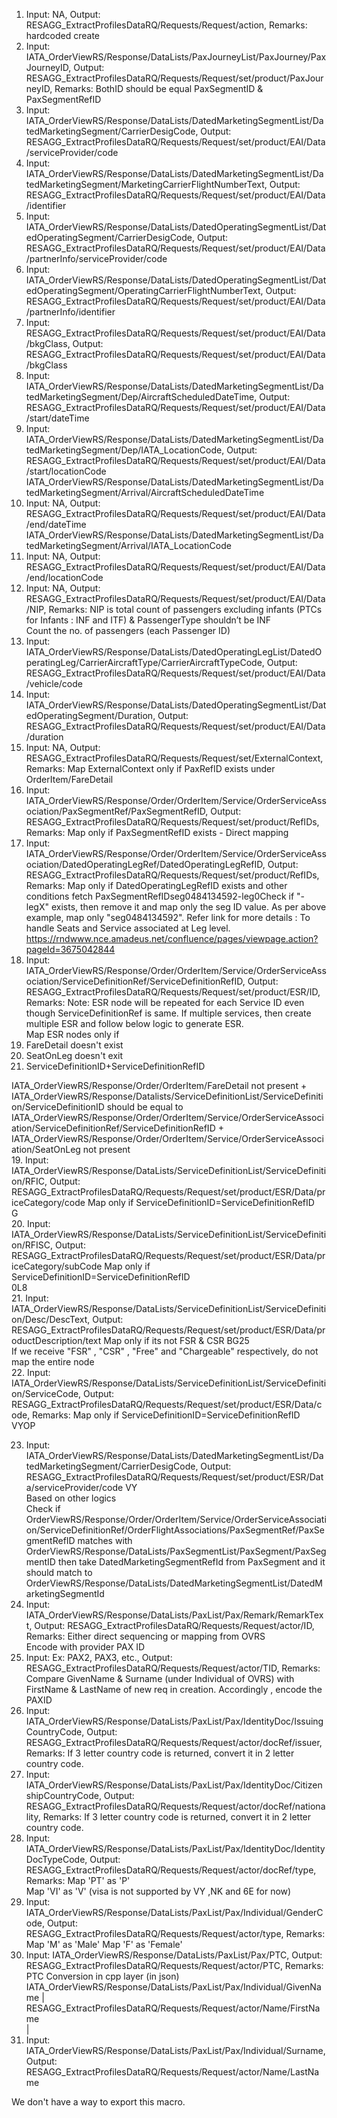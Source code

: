 1. Input: NA, Output: RESAGG_ExtractProfilesDataRQ/Requests/Request/action, Remarks: hardcoded create
2. Input: IATA_OrderViewRS/Response/DataLists/PaxJourneyList/PaxJourney/PaxJourneyID, Output: RESAGG_ExtractProfilesDataRQ/Requests/Request/set/product/PaxJourneyID, Remarks: BothID should be equal PaxSegmentID & PaxSegmentRefID  
3. Input: IATA_OrderViewRS/Response/DataLists/DatedMarketingSegmentList/DatedMarketingSegment/CarrierDesigCode, Output: RESAGG_ExtractProfilesDataRQ/Requests/Request/set/product/EAI/Data/serviceProvider/code
4. Input: IATA_OrderViewRS/Response/DataLists/DatedMarketingSegmentList/DatedMarketingSegment/MarketingCarrierFlightNumberText, Output: RESAGG_ExtractProfilesDataRQ/Requests/Request/set/product/EAI/Data/identifier
5. Input: IATA_OrderViewRS/Response/DataLists/DatedOperatingSegmentList/DatedOperatingSegment/CarrierDesigCode, Output: RESAGG_ExtractProfilesDataRQ/Requests/Request/set/product/EAI/Data/partnerInfo/serviceProvider/code
6. Input: IATA_OrderViewRS/Response/DataLists/DatedOperatingSegmentList/DatedOperatingSegment/OperatingCarrierFlightNumberText, Output: RESAGG_ExtractProfilesDataRQ/Requests/Request/set/product/EAI/Data/partnerInfo/identifier
7. Input: RESAGG_ExtractProfilesDataRQ/Requests/Request/set/product/EAI/Data/bkgClass, Output: RESAGG_ExtractProfilesDataRQ/Requests/Request/set/product/EAI/Data/bkgClass
8. Input: IATA_OrderViewRS/Response/DataLists/DatedMarketingSegmentList/DatedMarketingSegment/Dep/AircraftScheduledDateTime, Output: RESAGG_ExtractProfilesDataRQ/Requests/Request/set/product/EAI/Data/start/dateTime
9. Input: IATA_OrderViewRS/Response/DataLists/DatedMarketingSegmentList/DatedMarketingSegment/Dep/IATA_LocationCode, Output: RESAGG_ExtractProfilesDataRQ/Requests/Request/set/product/EAI/Data/start/locationCode
IATA_OrderViewRS/Response/DataLists/DatedMarketingSegmentList/DatedMarketingSegment/Arrival/AircraftScheduledDateTime  
10. Input: NA, Output: RESAGG_ExtractProfilesDataRQ/Requests/Request/set/product/EAI/Data/end/dateTime
IATA_OrderViewRS/Response/DataLists/DatedMarketingSegmentList/DatedMarketingSegment/Arrival/IATA_LocationCode  
11. Input: NA, Output: RESAGG_ExtractProfilesDataRQ/Requests/Request/set/product/EAI/Data/end/locationCode
12. Input: NA, Output: RESAGG_ExtractProfilesDataRQ/Requests/Request/set/product/EAI/Data/NIP, Remarks: NIP
is total count of passengers excluding infants (PTCs for Infants : INF and
ITF) & PassengerType shouldn’t be INF  
Count the no. of passengers (each Passenger ID)  
13. Input: IATA_OrderViewRS/Response/DataLists/DatedOperatingLegList/DatedOperatingLeg/CarrierAircraftType/CarrierAircraftTypeCode, Output: RESAGG_ExtractProfilesDataRQ/Requests/Request/set/product/EAI/Data/vehicle/code
14. Input: IATA_OrderViewRS/Response/DataLists/DatedOperatingSegmentList/DatedOperatingSegment/Duration, Output: RESAGG_ExtractProfilesDataRQ/Requests/Request/set/product/EAI/Data/duration
15. Input: NA, Output: RESAGG_ExtractProfilesDataRQ/Requests/Request/set/ExternalContext, Remarks: Map
ExternalContext only if PaxRefID exists under OrderItem/FareDetail  
16. Input: IATA_OrderViewRS/Response/Order/OrderItem/Service/OrderServiceAssociation/PaxSegmentRef/PaxSegmentRefID, Output: RESAGG_ExtractProfilesDataRQ/Requests/Request/set/product/RefIDs, Remarks: Map only if
PaxSegmentRefID exists - Direct mapping  
17. Input: IATA_OrderViewRS/Response/Order/OrderItem/Service/OrderServiceAssociation/DatedOperatingLegRef/DatedOperatingLegRefID, Output: RESAGG_ExtractProfilesDataRQ/Requests/Request/set/product/RefIDs, Remarks: Map only if
DatedOperatingLegRefID exists and other conditions fetch
PaxSegmentRefID<DatedOperatingLegRefID>seg0484134592-leg0</DatedOperatingLegRefID>Check
if "-legX" exists, then remove it and map only the seg ID value. As per above
example, map only "seg0484134592". Refer link for more details : To handle
Seats and Service associated at Leg level.
<https://rndwww.nce.amadeus.net/confluence/pages/viewpage.action?pageId=3675042844>  
18. Input: IATA_OrderViewRS/Response/Order/OrderItem/Service/OrderServiceAssociation/ServiceDefinitionRef/ServiceDefinitionRefID, Output: RESAGG_ExtractProfilesDataRQ/Requests/Request/set/product/ESR/ID, Remarks: Note: ESR
node will be repeated for each Service ID even though ServiceDefinitionRef is
same. If multiple services, then create multiple ESR and follow below logic to
generate ESR.  
Map ESR nodes only if
  1. FareDetail doesn't exist
  2. SeatOnLeg doesn't exit
  3. ServiceDefinitionID+ServiceDefinitionRefID
  
  
IATA_OrderViewRS/Response/Order/OrderItem/FareDetail not present +
IATA_OrderViewRS/Response/Datalists/ServiceDefinitionList/ServiceDefinition/ServiceDefinitionID
should be equal to
IATA_OrderViewRS/Response/Order/OrderItem/Service/OrderServiceAssociation/ServiceDefinitionRef/ServiceDefinitionRefID
+
IATA_OrderViewRS/Response/Order/OrderItem/Service/OrderServiceAssociation/SeatOnLeg
not present  
19. Input: IATA_OrderViewRS/Response/DataLists/ServiceDefinitionList/ServiceDefinition/RFIC, Output: RESAGG_ExtractProfilesDataRQ/Requests/Request/set/product/ESR/Data/priceCategory/code
Map only if ServiceDefinitionID=ServiceDefinitionRefID  
<RFIC>G</RFIC>  
20. Input: IATA_OrderViewRS/Response/DataLists/ServiceDefinitionList/ServiceDefinition/RFISC, Output: RESAGG_ExtractProfilesDataRQ/Requests/Request/set/product/ESR/Data/priceCategory/subCode
Map only if ServiceDefinitionID=ServiceDefinitionRefID  
<RFISC>0L8</RFISC>  
21. Input: IATA_OrderViewRS/Response/DataLists/ServiceDefinitionList/ServiceDefinition/Desc/DescText, Output: RESAGG_ExtractProfilesDataRQ/Requests/Request/set/product/ESR/Data/productDescription/text
Map only if its not FSR & CSR <DescText>BG25</DescText>  
If we receive "FSR" , "CSR" , "Free" and "Chargeable" respectively, do not map
the entire <Desc> node  
22. Input: IATA_OrderViewRS/Response/DataLists/ServiceDefinitionList/ServiceDefinition/ServiceCode, Output: RESAGG_ExtractProfilesDataRQ/Requests/Request/set/product/ESR/Data/code, Remarks: Map
only if ServiceDefinitionID=ServiceDefinitionRefID  
<ServiceCode>VYOP</ServiceCode>  
  
23. Input: IATA_OrderViewRS/Response/DataLists/DatedMarketingSegmentList/DatedMarketingSegment/CarrierDesigCode, Output: RESAGG_ExtractProfilesDataRQ/Requests/Request/set/product/ESR/Data/serviceProvider/code
<CarrierDesigCode>VY</CarrierDesigCode>  
Based on other logics  
Check if
OrderViewRS/Response/Order/OrderItem/Service/OrderServiceAssociation/ServiceDefinitionRef/OrderFlightAssociations/PaxSegmentRef/PaxSegmentRefID
matches with
OrderViewRS/Response/DataLists/PaxSegmentList/PaxSegment/PaxSegmentID then
take DatedMarketingSegmentRefId from PaxSegment and it should match to
OrderViewRS/Response/DataLists/DatedMarketingSegmentList/DatedMarketingSegmentId  
24. Input: IATA_OrderViewRS/Response/DataLists/PaxList/Pax/Remark/RemarkText, Output: RESAGG_ExtractProfilesDataRQ/Requests/Request/actor/ID, Remarks: Either direct
sequencing or mapping from OVRS  
Encode with provider PAX ID  
25. Input: Ex: PAX2, PAX3, etc., Output: RESAGG_ExtractProfilesDataRQ/Requests/Request/actor/TID, Remarks: Compare GivenName & Surname (under Individual of OVRS) with FirstName &
LastName of new req in creation. Accordingly , encode the PAXID  
26. Input: IATA_OrderViewRS/Response/DataLists/PaxList/Pax/IdentityDoc/IssuingCountryCode, Output: RESAGG_ExtractProfilesDataRQ/Requests/Request/actor/docRef/issuer, Remarks: If 3 letter
country code is returned, convert it in 2 letter country code.  
27. Input: IATA_OrderViewRS/Response/DataLists/PaxList/Pax/IdentityDoc/CitizenshipCountryCode, Output: RESAGG_ExtractProfilesDataRQ/Requests/Request/actor/docRef/nationality, Remarks: If 3
letter country code is returned, convert it in 2 letter country code.  
28. Input: IATA_OrderViewRS/Response/DataLists/PaxList/Pax/IdentityDoc/IdentityDocTypeCode, Output: RESAGG_ExtractProfilesDataRQ/Requests/Request/actor/docRef/type, Remarks: Map 'PT' as
'P'  
Map 'VI' as 'V' (visa is not supported by VY ,NK and 6E for now)  
29. Input: IATA_OrderViewRS/Response/DataLists/PaxList/Pax/Individual/GenderCode, Output: RESAGG_ExtractProfilesDataRQ/Requests/Request/actor/type, Remarks: Map 'M' as 'Male'
Map 'F' as 'Female'  
30. Input: IATA_OrderViewRS/Response/DataLists/PaxList/Pax/PTC, Output: RESAGG_ExtractProfilesDataRQ/Requests/Request/actor/PTC, Remarks: PTC Conversion in cpp
layer (in json)  
IATA_OrderViewRS/Response/DataLists/PaxList/Pax/Individual/GivenName | RESAGG_ExtractProfilesDataRQ/Requests/Request/actor/Name/FirstName  
|  
31. Input: IATA_OrderViewRS/Response/DataLists/PaxList/Pax/Individual/Surname, Output: RESAGG_ExtractProfilesDataRQ/Requests/Request/actor/Name/LastName
  
We don't have a way to export this macro.